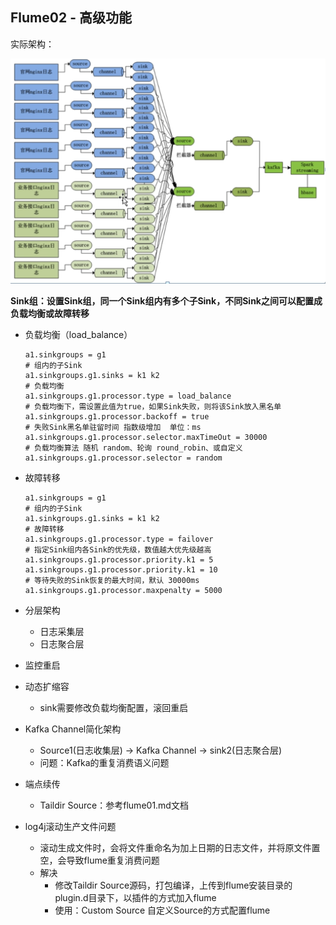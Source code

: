 ## Flume02 - 高级功能

实际架构：

<img src="assets/image-20200902090523439.png" alt="image-20200902090523439" style="zoom:50%;" />



**Sink组：设置Sink组，同一个Sink组内有多个子Sink，不同Sink之间可以配置成负载均衡或故障转移**

- 负载均衡（load_balance）

  ```shell
  a1.sinkgroups = g1
  # 组内的子Sink
  a1.sinkgroups.g1.sinks = k1 k2
  # 负载均衡
  a1.sinkgroups.g1.processor.type = load_balance
  # 负载均衡下，需设置此值为true，如果Sink失败，则将该Sink放入黑名单
  a1.sinkgroups.g1.processor.backoff = true
  # 失败Sink黑名单驻留时间 指数级增加  单位：ms
  a1.sinkgroups.g1.processor.selector.maxTimeOut = 30000
  # 负载均衡算法 随机 random、轮询 round_robin、或自定义
  a1.sinkgroups.g1.processor.selector = random
  ```

  

- 故障转移

  ```shell
  a1.sinkgroups = g1
  # 组内的子Sink
  a1.sinkgroups.g1.sinks = k1 k2
  # 故障转移
  a1.sinkgroups.g1.processor.type = failover
  # 指定Sink组内各Sink的优先级，数值越大优先级越高
  a1.sinkgroups.g1.processor.priority.k1 = 5
  a1.sinkgroups.g1.processor.priority.k1 = 10
  # 等待失败的Sink恢复的最大时间，默认 30000ms
  a1.sinkgroups.g1.processor.maxpenalty = 5000
  ```

  

- 分层架构

  - 日志采集层
  - 日志聚合层

- 监控重启

- 动态扩缩容

  - sink需要修改负载均衡配置，滚回重启

- Kafka Channel简化架构
  - Source1(日志收集层) -> Kafka Channel -> sink2(日志聚合层)
  - 问题：Kafka的重复消费语义问题



- 端点续传
  - Taildir Source：参考flume01.md文档



- log4j滚动生产文件问题
  - 滚动生成文件时，会将文件重命名为加上日期的日志文件，并将原文件置空，会导致flume重复消费问题
  - 解决
    - 修改Taildir Source源码，打包编译，上传到flume安装目录的plugin.d目录下，以插件的方式加入flume
    - 使用：Custom Source 自定义Source的方式配置flume